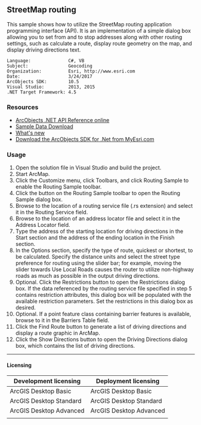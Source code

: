 ## StreetMap routing

  <div xmlns="http://www.w3.org/1999/xhtml" xmlns:my="http://schemas.microsoft.com/office/infopath/2003/myXSD/2006-02-10T23:25:53">This sample shows how to utilize the StreetMap routing application programming interface (API). It is an implementation of a simple dialog box allowing you to set from and to stop addresses along with other routing settings, such as calculate a route, display route geometry on the map, and display driving directions text.</div>  


<!-- TODO: Fill this section below with metadata about this sample-->
```
Language:              C#, VB
Subject:               Geocoding
Organization:          Esri, http://www.esri.com
Date:                  3/24/2017
ArcObjects SDK:        10.5
Visual Studio:         2013, 2015
.NET Target Framework: 4.5
```

### Resources

* [ArcObjects .NET API Reference online](http://desktop.arcgis.com/en/arcobjects/latest/net/webframe.htm)  
* [Sample Data Download](../../releases)  
* [What's new](http://desktop.arcgis.com/en/arcobjects/latest/net/webframe.htm#05247c04-bfd9-4e36-ae09-bc6e833c3b14.htm)  
* [Download the ArcObjects SDK for .Net from MyEsri.com](https://my.esri.com/)  

### Usage
1. Open the solution file in Visual Studio and build the project.  
1. Start ArcMap.  
1. Click the Customize menu, click Toolbars, and click Routing Sample to enable the Routing Sample toolbar.  
1. Click the button on the Routing Sample toolbar to open the Routing Sample dialog box.   
1. Browse to the location of a routing service file (.rs extension) and select it in the Routing Service field.  
1. Browse to the location of an address locator file and select it in the Address Locator field.   
1. Type the address of the starting location for driving directions in the Start section and the address of the ending location in the Finish section.  
1. In the Options section, specify the type of route, quickest or shortest, to be calculated. Specify the distance units and select the street type preference for routing using the slider bar; for example, moving the slider towards Use Local Roads causes the router to utilize non-highway roads as much as possible in the output driving directions.  
1. Optional. Click the Restrictions button to open the Restrictions dialog box. If the data referenced by the routing service file specified in step 5 contains restriction attributes, this dialog box will be populated with the available restriction parameters. Set the restrictions in this dialog box as desired.   
1. Optional. If a point feature class containing barrier features is available, browse to it in the Barriers Table field.  
1. Click the Find Route button to generate a list of driving directions and display a route graphic in ArcMap.  
1. Click the Show Directions button to open the Driving Directions dialog box, which contains the list of driving directions.  









---------------------------------

#### Licensing  
| Development licensing | Deployment licensing | 
| ------------- | ------------- | 
| ArcGIS Desktop Basic | ArcGIS Desktop Basic |  
| ArcGIS Desktop Standard | ArcGIS Desktop Standard |  
| ArcGIS Desktop Advanced | ArcGIS Desktop Advanced |  
|  |  |  


